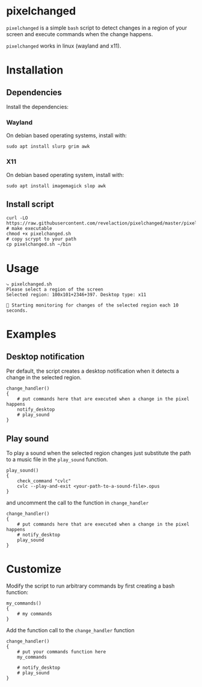 # pixelchanged

`pixelchanged` is a simple `bash` script to detect changes in a region of your
screen and execute commands when the change happens.

`pixelchanged` works in linux (wayland and x11).

# Installation 

## Dependencies

Install the dependencies:

### Wayland

On debian based operating systems, install with:
    
    sudo apt install slurp grim awk

### X11

On debian based operating system, install with:
    
    sudo apt install imagemagick slop awk

## Install script

    curl -LO https://raw.githubusercontent.com/revelaction/pixelchanged/master/pixelchanged.sh 
    # make executable
    chmod +x pixelchanged.sh
    # copy scrypt to your path
    cp pixelchanged.sh ~/bin

# Usage

    ⤷ pixelchanged.sh
    Please select a region of the screen
    Selected region: 100x101+2346+397. Desktop type: x11

    📡 Starting monitoring for changes of the selected region each 10 seconds.


# Examples

## Desktop notification

Per default, the script creates a desktop notification when it detects a change
in the selected region.

    change_handler()
    {
        # put commands here that are executed when a change in the pixel happens
        notify_desktop
        # play_sound
    }

## Play sound

To play a sound when the selected region changes just substitute the path to a
music file in the `play_sound` function. 

    play_sound()
    {
        check_command "cvlc"
        cvlc --play-and-exit <your-path-to-a-sound-file>.opus
    }

and uncomment the call to the function in `change_handler`

    change_handler()
    {
        # put commands here that are executed when a change in the pixel happens
        # notify_desktop
        play_sound
    }

# Customize

Modify the script to run arbitrary commands by first creating a bash function:

    my_commands()
    {
        # my commands
    }

Add the function call to the `change_handler` function

    change_handler()
    {
        # put your commands function here 
        my_commands

        # notify_desktop
        # play_sound
    }




